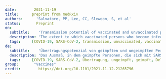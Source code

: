 ```yaml
---
date:        2021-11-19
title:      preprint from medRxiv
authors:      'Salvatore, PP, Lee, CC, Sleweon, S, et al'
status:       Preprint
en:
  subtitle:    'Transmission potential of vaccinated and unvaccinated persons infected with the SARS-CoV-2 Delta variant in a federal prison, July—August 2021'
  description: 'The extent to which vaccinated persons who become infected with SARS-CoV-2 contribute to transmission is unclear. During a SARS-CoV-2 Delta variant outbreak among incarcerated persons with high vaccination rates in a federal prison, we assessed markers of viral shedding in vaccinated and unvaccinated persons. Consenting incarcerated persons with confirmed SARS-CoV-2 infection provided mid-turbinate nasal specimens daily for 10 consecutive days and reported symptom data via questionnaire. Real-time reverse transcription-polymerase chain reaction (RT-PCR), viral whole genome sequencing, and viral culture was performed on these nasal specimens. Duration of RT-PCR positivity and viral culture positivity was assessed using survival analysis. A total of 978 specimens were provided by 95 participants, of whom 78 (82%) were fully vaccinated and 17 (18%) were not fully vaccinated. No significant differences were detected in duration of RT-PCR positivity among fully vaccinated participants (median: 13 days) versus those not fully vaccinated (median: 13 days; p=0.50), or in duration of culture positivity (medians: 5 days and 5 days; p=0.29). Among fully vaccinated participants, overall duration of culture positivity was shorter among Moderna vaccine recipients versus Pfizer (p=0.048) or Janssen (p=0.003) vaccine recipients. As this field continues to develop, clinicians and public health practitioners should consider vaccinated persons who become infected with SARS-CoV-2 to be no less infectious than unvaccinated persons. These findings are critically important, especially in congregate settings where viral transmission can lead to large outbreaks.'
  tags:     [COVID-19, SARS-CoV-2, transmission, unvaccinated, vaccinated, Delta variant]
de: 
  subtitle:    'Übertragungspotenzial von geimpften und ungeimpften Personen, die mit der SARS-CoV-2-Delta-Variante in einem Bundesgefängnis infiziert waren, Juli-August 2021'
  description: 'Das Ausmaß, in dem geimpfte Personen, die sich mit SARS-CoV-2 infizieren, zur Übertragung beitragen, ist unklar. Während eines Ausbruchs von SARS-CoV-2 in der Delta-Variante unter inhaftierten Personen mit hohen Impfraten in einem Bundesgefängnis haben wir Marker der Virusausscheidung bei geimpften und ungeimpften Personen untersucht. Inhaftierte Personen mit bestätigter SARS-CoV-2-Infektion gaben an 10 aufeinanderfolgenden Tagen täglich Proben aus der Nasenmitte ab und machten mittels Fragebogen Angaben zu ihren Symptomen. An diesen Nasenproben wurden eine reverse Transkriptions-Polymerase-Kettenreaktion (RT-PCR) in Echtzeit, eine virale Ganzgenomsequenzierung und eine Viruskultur durchgeführt. Die Dauer der RT-PCR-Positivität und der Viruskultur-Positivität wurde anhand einer Überlebensanalyse bewertet. Insgesamt wurden 978 Proben von 95 Teilnehmern zur Verfügung gestellt, von denen 78 (82 %) vollständig geimpft und 17 (18 %) nicht vollständig geimpft waren. Es wurden keine signifikanten Unterschiede in der Dauer der RT-PCR-Positivität zwischen vollständig geimpften Teilnehmern (Median: 13 Tage) und nicht vollständig geimpften Teilnehmern (Median: 13 Tage; p=0,50) oder in der Dauer der Kulturpositivität (Median: 5 Tage und 5 Tage; p=0,29) festgestellt. Bei den vollständig geimpften Teilnehmern war die Gesamtdauer der Kulturpositivität bei den Empfängern des Moderna-Impfstoffs kürzer als bei den Empfängern der Impfstoffe von Pfizer (p=0,048) oder Janssen (p=0,003). Angesichts der weiteren Entwicklung auf diesem Gebiet sollten Kliniker und Ärzte davon ausgehen, dass geimpfte Personen, die sich mit SARS-CoV-2 infizieren, nicht weniger infektiös sind als ungeimpfte Personen. Diese Ergebnisse sind von entscheidender Bedeutung, insbesondere in Gemeinschaftseinrichtungen, in denen die Virusübertragung zu großen Ausbrüchen führen kann.'
  tags:     [COVID-19, SARS-CoV-2, Übertragung, ungeimpft, geimpft, Delta-Variante]
group:       "Vaccines"
credit:        https://doi.org/10.1101/2021.11.12.21265796
---
```

